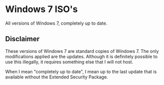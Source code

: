 # Windows 7 ISO's
All versions of Windows 7, completely up to date.

## Disclaimer
These versions of Windows 7 are standard copies of Windows 7. The only modifications applied are the updates. Although it is definitely possible to use this illegally, it requires something else that I will not host.

When I mean "completely up to date", I mean up to the last update that is available without the Extended Security Package.

